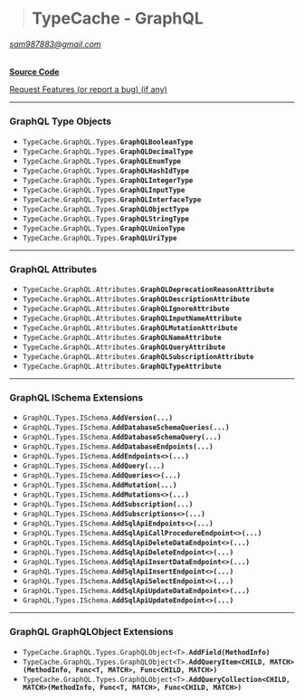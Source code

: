 ># TypeCache - GraphQL
###### sam987883@gmail.com  

[**Source Code**](https://github.com/sam987883/TypeCache/tree/master/src/TypeCache.GraphQL)

[Request Features (or report a bug) (if any)](https://github.com/sam987883/TypeCache/issues)

---
### GraphQL Type Objects

- `TypeCache.GraphQL.Types.`__`GraphQLBooleanType`__
- `TypeCache.GraphQL.Types.`__`GraphQLDecimalType`__
- `TypeCache.GraphQL.Types.`__`GraphQLEnumType`__
- `TypeCache.GraphQL.Types.`__`GraphQLHashIdType`__
- `TypeCache.GraphQL.Types.`__`GraphQLIntegerType`__
- `TypeCache.GraphQL.Types.`__`GraphQLInputType`__
- `TypeCache.GraphQL.Types.`__`GraphQLInterfaceType`__
- `TypeCache.GraphQL.Types.`__`GraphQLObjectType`__
- `TypeCache.GraphQL.Types.`__`GraphQLStringType`__
- `TypeCache.GraphQL.Types.`__`GraphQLUnionType`__
- `TypeCache.GraphQL.Types.`__`GraphQLUriType`__
---
### GraphQL Attributes

- `TypeCache.GraphQL.Attributes.`__`GraphQLDeprecationReasonAttribute`__
- `TypeCache.GraphQL.Attributes.`__`GraphQLDescriptionAttribute`__
- `TypeCache.GraphQL.Attributes.`__`GraphQLIgnoreAttribute`__
- `TypeCache.GraphQL.Attributes.`__`GraphQLInputNameAttribute`__
- `TypeCache.GraphQL.Attributes.`__`GraphQLMutationAttribute`__
- `TypeCache.GraphQL.Attributes.`__`GraphQLNameAttribute`__
- `TypeCache.GraphQL.Attributes.`__`GraphQLQueryAttribute`__
- `TypeCache.GraphQL.Attributes.`__`GraphQLSubscriptionAttribute`__
- `TypeCache.GraphQL.Attributes.`__`GraphQLTypeAttribute`__
---
### GraphQL ISchema Extensions

- `GraphQL.Types.ISchema.`__`AddVersion(...)`__
- `GraphQL.Types.ISchema.`__`AddDatabaseSchemaQueries(...)`__
- `GraphQL.Types.ISchema.`__`AddDatabaseSchemaQuery(...)`__
- `GraphQL.Types.ISchema.`__`AddDatabaseEndpoints(...)`__
- `GraphQL.Types.ISchema.`__`AddEndpoints<>(...)`__
- `GraphQL.Types.ISchema.`__`AddQuery(...)`__
- `GraphQL.Types.ISchema.`__`AddQueries<>(...)`__
- `GraphQL.Types.ISchema.`__`AddMutation(...)`__
- `GraphQL.Types.ISchema.`__`AddMutations<>(...)`__
- `GraphQL.Types.ISchema.`__`AddSubscription(...)`__
- `GraphQL.Types.ISchema.`__`AddSubscriptions<>(...)`__
- `GraphQL.Types.ISchema.`__`AddSqlApiEndpoints<>(...)`__
- `GraphQL.Types.ISchema.`__`AddSqlApiCallProcedureEndpoint<>(...)`__
- `GraphQL.Types.ISchema.`__`AddSqlApiDeleteDataEndpoint<>(...)`__
- `GraphQL.Types.ISchema.`__`AddSqlApiDeleteEndpoint<>(...)`__
- `GraphQL.Types.ISchema.`__`AddSqlApiInsertDataEndpoint<>(...)`__
- `GraphQL.Types.ISchema.`__`AddSqlApiInsertEndpoint<>(...)`__
- `GraphQL.Types.ISchema.`__`AddSqlApiSelectEndpoint<>(...)`__
- `GraphQL.Types.ISchema.`__`AddSqlApiUpdateDataEndpoint<>(...)`__
- `GraphQL.Types.ISchema.`__`AddSqlApiUpdateEndpoint<>(...)`__
---
### GraphQL GraphQLObject<T> Extensions

- `TypeCache.GraphQL.Types.GraphQLObject<T>.`__`AddField(MethodInfo)`__
- `TypeCache.GraphQL.Types.GraphQLObject<T>.`__`AddQueryItem<CHILD, MATCH>(MethodInfo, Func<T, MATCH>, Func<CHILD, MATCH>)`__
- `TypeCache.GraphQL.Types.GraphQLObject<T>.`__`AddQueryCollection<CHILD, MATCH>(MethodInfo, Func<T, MATCH>, Func<CHILD, MATCH>)`__
